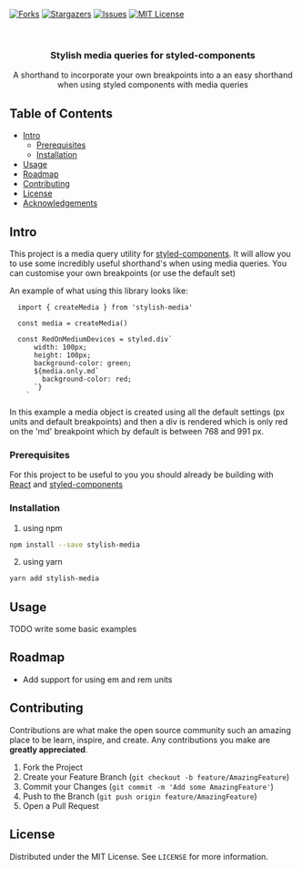 <!-- PROJECT SHIELDS -->
[![Forks][forks-shield]][forks-url]
[![Stargazers][stars-shield]][stars-url]
[![Issues][issues-shield]][issues-url]
[![MIT License][license-shield]][license-url]


<!-- PROJECT LOGO -->
<br />
<p align="center">
  <h3 align="center">Stylish media queries for styled-components</h3>

  <p align="center">
    A shorthand to incorporate your own breakpoints into a an easy shorthand when using styled components with media queries
  </p>
</p>



<!-- TABLE OF CONTENTS -->
## Table of Contents

* [Intro](#intro)
  * [Prerequisites](#prerequisites)
  * [Installation](#installation)
* [Usage](#usage)
* [Roadmap](#roadmap)
* [Contributing](#contributing)
* [License](#license)
* [Acknowledgements](#acknowledgements)


<!-- Intro -->
## Intro

This project is a media query utility for [styled-components](https://www.styled-components.com/). It will allow you to use some incredibly useful shorthand's when using media queries. You can customise your own breakpoints (or use the default set)

An example of what using this library looks like:
```
  import { createMedia } from 'stylish-media' 

  const media = createMedia()

  const RedOnMediumDevices = styled.div`
      width: 100px;
      height: 100px;
      background-color: green;
      ${media.only.md`
        background-color: red;
      `}
    `
```

In this example a media object is created using all the default settings (px units and default breakpoints) and then a div is rendered which is only red on the 'md' breakpoint which by default is between 768 and 991 px.

### Prerequisites

For this project to be useful to you you should already be building with [React](https://reactjs.org/) and [styled-components](https://www.styled-components.com/)

### Installation
 
1. using npm
```sh
npm install --save stylish-media
```
2. using yarn
```sh
yarn add stylish-media
```



<!-- USAGE EXAMPLES -->
## Usage

TODO write some basic examples

## Roadmap

- Add support for using em and rem units

<!-- CONTRIBUTING -->
## Contributing

Contributions are what make the open source community such an amazing place to be learn, inspire, and create. Any contributions you make are **greatly appreciated**.

1. Fork the Project
2. Create your Feature Branch (`git checkout -b feature/AmazingFeature`)
3. Commit your Changes (`git commit -m 'Add some AmazingFeature'`)
4. Push to the Branch (`git push origin feature/AmazingFeature`)
5. Open a Pull Request



<!-- LICENSE -->
## License

Distributed under the MIT License. See `LICENSE` for more information.


<!-- MARKDOWN LINKS & IMAGES -->
<!-- https://www.markdownguide.org/basic-syntax/#reference-style-links -->
[contributors-url]: https://github.com/akedemos/stylish-media/graphs/contributors
[forks-shield]: https://img.shields.io/github/forks/akedemos/stylish-media.svg?style=flat-square
[forks-url]: https://github.com/akedemos/stylish-media/network/members
[stars-shield]: https://img.shields.io/github/stars/akedemos/stylish-media.svg?style=flat-square
[stars-url]: https://github.com/akedemos/stylish-media/stargazers
[issues-shield]: https://img.shields.io/github/issues/akedemos/stylish-media.svg?style=flat-square
[issues-url]: https://github.com/akedemos/stylish-media/issues
[license-shield]: https://img.shields.io/github/license/akedemos/stylish-media.svg?style=flat-square
[license-url]: https://github.com/akedemos/stylish-media/blob/master/LICENSE.txt